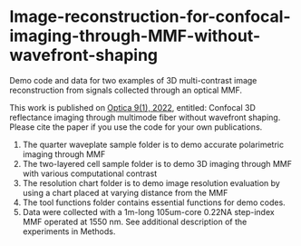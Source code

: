 # Image-reconstruction-for-confocal-imaging-through-MMF-without-wavefront-shaping

Demo code and data for two examples of 3D multi-contrast image reconstruction from signals collected through an optical MMF.

This work is published on [Optica 9(1), 2022](https://opg.optica.org/optica/fulltext.cfm?uri=optica-9-1-112&id=468487), entitled: Confocal 3D reflectance imaging through multimode fiber without wavefront shaping. Please cite the paper if you use the code for your own publications.

1. The quarter waveplate sample folder is to demo accurate polarimetric imaging through MMF
2. The two-layered cell sample folder is to demo 3D imaging through MMF with various computational contrast 
3. The resolution chart folder is to demo image resolution evaluation by using a chart placed at varying distance from the MMF
4. The tool functions folder contains essential functions for demo codes. 
5. Data were collected with a 1m-long 105um-core 0.22NA step-index MMF operated at 1550 nm. See additional description of the experiments in Methods.
